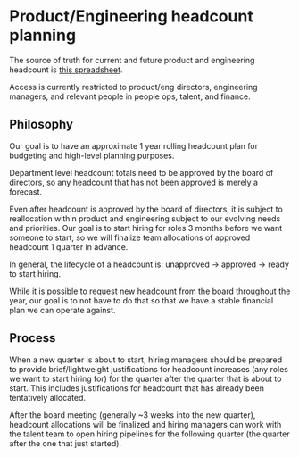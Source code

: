 # Product/Engineering headcount planning

The source of truth for current and future product and engineering headcount is [this spreadsheet](https://docs.google.com/spreadsheets/d/1CIQYQDN2KFyHMmPEx3FqubapyXyapFp0B_DoDJtWvm8/edit#gid=0).

Access is currently restricted to product/eng directors, engineering managers, and relevant people in people ops, talent, and finance.

## Philosophy

Our goal is to have an approximate 1 year rolling headcount plan for budgeting and high-level planning purposes.

Department level headcount totals need to be approved by the board of directors, so any headcount that has not been approved is merely a forecast.

Even after headcount is approved by the board of directors, it is subject to reallocation within product and engineering subject to our evolving needs and priorities. Our goal is to start hiring for roles 3 months before we want someone to start, so we will finalize team allocations of approved headcount 1 quarter in advance.

In general, the lifecycle of a headcount is: unapproved -> approved -> ready to start hiring.

While it is possible to request new headcount from the board throughout the year, our goal is to not have to do that so that we have a stable financial plan we can operate against.

## Process

When a new quarter is about to start, hiring managers should be prepared to provide brief/lightweight justifications for headcount increases (any roles we want to start hiring for) for the quarter after the quarter that is about to start. This includes justifications for headcount that has already been tentatively allocated.

After the board meeting (generally ~3 weeks into the new quarter), headcount allocations will be finalized and hiring managers can work with the talent team to open hiring pipelines for the following quarter (the quarter after the one that just started).
